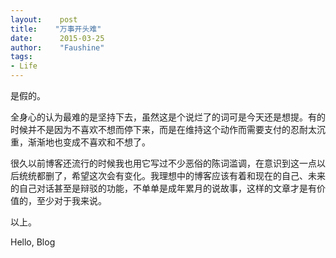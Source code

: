```yaml
---
layout:    post
title:    "万事开头难"
date:      2015-03-25
author:    "Faushine"
tags: 
- Life
---
```


是假的。

全身心的认为最难的是坚持下去，虽然这是个说烂了的词可是今天还是想提。有的时候并不是因为不喜欢不想而停下来，而是在维持这个动作而需要支付的忍耐太沉重，渐渐地也变成不喜欢和不想了。

很久以前博客还流行的时候我也用它写过不少恶俗的陈词滥调，在意识到这一点以后统统都删了，希望这次会有变化。我理想中的博客应该有着和现在的自己、未来的自己对话甚至是辩驳的功能，不单单是成年累月的说故事，这样的文章才是有价值的，至少对于我来说。

以上。

Hello, Blog
